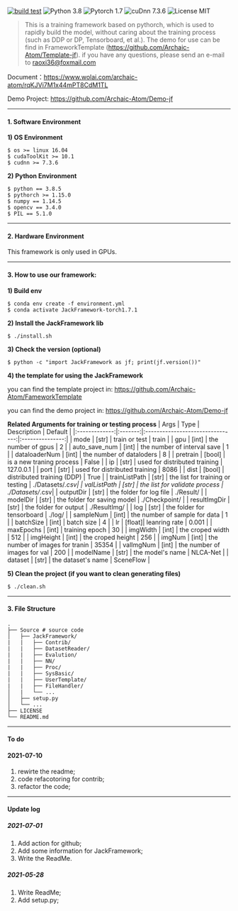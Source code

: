 [![build test](https://github.com/Archaic-Atom/JackFramework/actions/workflows/build%20test.yml/badge.svg?event=push)](https://github.com/Archaic-Atom/JackFramework/actions/workflows/build%20test.yml)
![Python 3.8](https://img.shields.io/badge/python-3.8-green.svg?style=plastic)
![Pytorch 1.7](https://img.shields.io/badge/PyTorch%20-%23EE4C2C.svg?style=plastic)
![cuDnn 7.3.6](https://img.shields.io/badge/cudnn-7.3.6-green.svg?style=plastic)
![License MIT](https://img.shields.io/badge/license-MIT-green.svg?style=plastic)

>This is a training framework based on pythorch, which is used to rapidly build the model, without caring about the training process (such as DDP or DP, Tensorboard, et al.). The demo for use can be find in FrameworkTemplate (https://github.com/Archaic-Atom/Template-jf). if you have any questions, please send an e-mail to raoxi36@foxmail.com
>
Document：https://www.wolai.com/archaic-atom/rqKJVi7M1x44mPT8CdM1TL

Demo Project: https://github.com/Archaic-Atom/Demo-jf

--- 
#### 1. Software Environment
**1) OS Environment**
```
$ os >= linux 16.04
$ cudaToolKit >= 10.1
$ cudnn >= 7.3.6
```

**2) Python Environment**
```
$ python == 3.8.5
$ pythorch >= 1.15.0
$ numpy == 1.14.5
$ opencv == 3.4.0
$ PIL == 5.1.0
```

---
#### 2. Hardware Environment
This framework is only used in GPUs.

---
#### 3. How to use our framework:
**1) Build env**
```
$ conda env create -f environment.yml
$ conda activate JackFramework-torch1.7.1
```
**2) Install the JackFramework lib**
```
$ ./install.sh
```
**3) Check the version (optional)**
```
$ python -c "import JackFramework as jf; print(jf.version())"
```

**4) the template for using the JackFramework**

you can find the template project in: https://github.com/Archaic-Atom/FameworkTemplate

you can find the demo project in: https://github.com/Archaic-Atom/Demo-jf

**Related Arguments for training or testing process**
|   Args        |   Type  |      Description                 | Default         |
|:-------------:|:-------:|:--------------------------------:|:---------------:|
| mode          |  [str]  |         train or test            |  train          |
| gpu           |  [int]  |        the number of gpus        |    2            |
| auto_save_num |  [int]  | the number of interval save      |    1            |
| dataloaderNum |  [int]  |  the number of dataloders        |    8            |
| pretrain      |  [bool] |    is a new traning process      |  False          |
| ip            |  [str]  | used for distributed training    | 127.0.0.1       |
| port          |  [str]  | used for distributed training    | 8086            |
| dist          |  [bool] | distributed training (DDP)       | True            |
| trainListPath |  [str]  | the list for training or testing | ./Datasets/*.csv|
| valListPath   |  [str]  | the list for validate process    | ./Datasets/*.csv|
| outputDir     |  [str]  | the folder for log file          | ./Result/       |
| modelDir      |  [str]  | the folder for saving model      | ./Checkpoint/   |
| resultImgDir  |  [str]  | the folder for output            | ./ResultImg/    |
| log           |  [str]  | the folder for tensorboard       | ./log/          |
| sampleNum     |  [int]  | the number of sample for data    | 1               |
| batchSize     |  [int]  | batch size                       | 4               |
| lr            |  [float]| leanring rate                    | 0.001           |
| maxEpochs     |  [int]  | training epoch                   | 30              |
| imgWidth      |  [int]  | the croped width                 | 512             |
| imgHeight     |  [int]  | the croped height                | 256             |
| imgNum        |  [int]  | the number of images for tranin  | 35354           |
| valImgNum     |  [int]  | the number of images for val     | 200             |
| modelName     |  [str]  | the model's name                 | NLCA-Net        |
| dataset       |  [str]  | the dataset's name               | SceneFlow       |


**5) Clean the project (if you want to clean generating files)**
```
$ ./clean.sh
```
---
#### 3. File Structure
```
.
├── Source # source code
│   ├── JackFramework/
|   |   ├── Contrib/
|   |   ├── DatasetReader/
|   |   ├── Evalution/
|   |   ├── NN/
|   |   ├── Proc/
|   |   ├── SysBasic/
|   |   ├── UserTemplate/
|   |   ├── FileHandler/ 
│   |   └── ...
│   ├── setup.py
│   └── ...
├── LICENSE
└── README.md
```

---
#### To do
#### 2021-07-10
1. rewirte the readme;
2. code refacotoring for contrib;
3. refactor the code;

---
#### Update log
##### 2021-07-01
1. Add action for github;
2. Add some information for JackFramework;
3. Write the ReadMe.

##### 2021-05-28
1. Write ReadMe;
2. Add setup.py;
